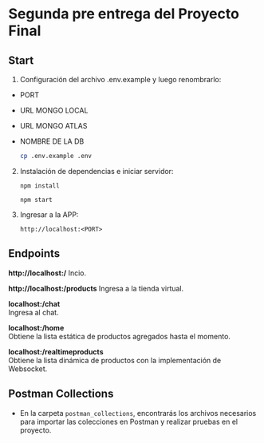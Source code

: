# Segunda pre entrega del Proyecto Final

## Start

1. Configuración del archivo .env.example y luego renombrarlo:

- PORT
- URL MONGO LOCAL
- URL MONGO ATLAS
- NOMBRE DE LA DB

   ```bash
   cp .env.example .env
   ```

2. Instalación de dependencias e iniciar servidor:
    ```shell
    npm install
    ```

    ```shell
    npm start
    ```
3. Ingresar a la APP:

    ```
    http://localhost:<PORT>
    ```
## Endpoints

**http://localhost:<PORT>/**
Incio.

**http://localhost:<PORT>/products**
Ingresa a la tienda virtual.

**localhost:<PORT>/chat**  
Ingresa al chat.

**localhost:<PORT>/home**  
Obtiene la lista estática de productos agregados hasta el momento.

**localhost:<PORT>/realtimeproducts**  
Obtiene la lista dinámica de productos con la implementación de Websocket. 


## Postman Collections

- En la carpeta `postman_collections`, encontrarás los archivos necesarios para importar las colecciones en Postman y realizar pruebas en el proyecto.
